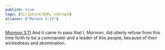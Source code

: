 ```yaml
---
publish: true
tags: [Scripture/BoM, noGraph]
aliases: ["Mormon 3:11"]
---
```

[Mormon 3:11](https://churchofjesuschrist.org/study/scriptures/bofm/morm/3?lang=eng&id=p11#p11) And it came to pass that I, Mormon, did utterly refuse from this time forth to be a commander and a leader of this people, because of their wickedness and abomination.

